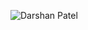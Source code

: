 ![Darshan Patel](https://avatars.githubusercontent.com/u/46858341?s=400&u=8536a7dee71b9ca92859b6c7c01826ae513e87e4&v=4)
